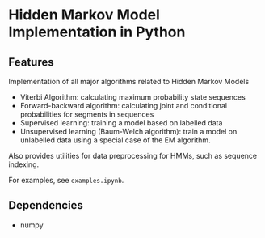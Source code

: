 # Hidden Markov Model Implementation in Python

## Features

Implementation of all major algorithms related to Hidden Markov Models

- Viterbi Algorithm: calculating maximum probability state sequences
- Forward-backward algorithm: calculating joint and conditional probabilities for segments in sequences
- Supervised learning: training a model based on labelled data
- Unsupervised learning (Baum-Welch algorithm): train a model on unlabelled data using a special case of the EM algorithm.

Also provides utilities for data preprocessing for HMMs, such as sequence indexing.

For examples, see ``examples.ipynb``.

## Dependencies

- numpy

